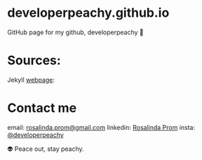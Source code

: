 # developerpeachy.github.io
GitHub page for my github, developerpeachy :peach: 

# Sources:

Jekyll [webpage](https://jekyllrb.com/):  

# Contact me
email: rosalinda.prom@gmail.com
linkedin: [Rosalinda Prom](http://www.linkedin.com/in/rosalinda-prom-15508a85?trk=nav_responsive_tab_profile_pic)
insta: [@developerpeachy](https:ww.instagram.com/developerpeachy/)

:alien: Peace out, stay peachy. 

    
    


